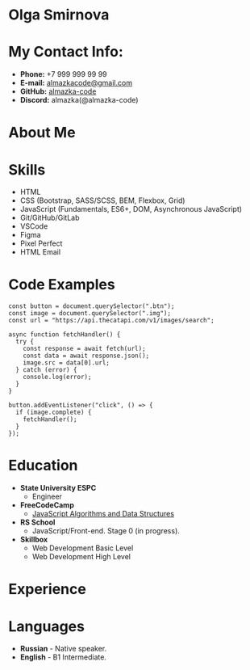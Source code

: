 # Olga Smirnova

# My Contact Info:

- **Phone:** +7 999 999 99 99
- **E-mail:** [almazkacode@gmail.com](almazkacode@gmail.com)
- **GitHub:** [almazka-code](https://github.com/almazka-code)
- **Discord:** almazka(@almazka-code)

# About Me

# Skills

- HTML
- CSS (Bootstrap, SASS/SCSS, BEM, Flexbox, Grid)
- JavaScript (Fundamentals, ES6+, DOM, Asynchronous JavaScript)
- Git/GitHub/GitLab
- VSCode
- Figma
- Pixel Perfect
- HTML Email

# Code Examples

```
const button = document.querySelector(".btn");
const image = document.querySelector(".img");
const url = "https://api.thecatapi.com/v1/images/search";

async function fetchHandler() {
  try {
    const response = await fetch(url);
    const data = await response.json();
    image.src = data[0].url;
  } catch (error) {
    console.log(error);
  }
}

button.addEventListener("click", () => {
  if (image.complete) {
    fetchHandler();
  }
});
```

# Education

- **State University ESPC**
  - Engineer
- **FreeCodeCamp**
  - [JavaScript Algorithms and Data Structures](https://freecodecamp.org/certification/almazka/javascript-algorithms-and-data-structures)
- **RS School**
  - JavaScript/Front-end. Stage 0 (in progress).
- **Skillbox**
  - Web Development Basic Level
  - Web Development High Level

# Experience

# Languages

- **Russian** - Native speaker.
- **English** - B1 Intermediate.
